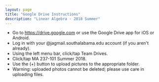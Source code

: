 ```yaml
---
layout: page
title: "Google Drive Instructions"
description: "Linear Algebra - 2018 Summer"
---
```


* Go to <https://drive.google.com> or use the Google Drive app
  for iOS or Android.
* Log in with your @jagmail.southalabama.edu 
  account (if you aren't already).
* Using the left menu bar, click/tap Team Drives.
* Click/tap MA 237-101 Summer 2018.
* Use the (+) button to upload pictures to the appropriate folder.
* Warning: uploaded photos cannot be deleted; please use
  care in uploading files.
